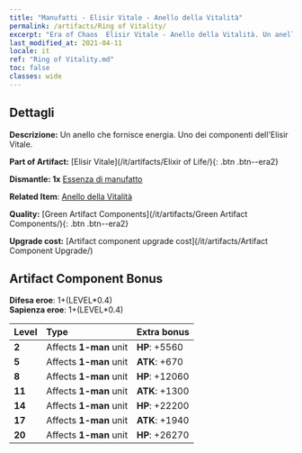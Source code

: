 ```yaml
---
title: "Manufatti - Elisir Vitale - Anello della Vitalità"
permalink: /artifacts/Ring of Vitality/
excerpt: "Era of Chaos  Elisir Vitale - Anello della Vitalità. Un anello che fornisce energia. Uno dei componenti dell'Elisir Vitale."
last_modified_at: 2021-04-11
locale: it
ref: "Ring of Vitality.md"
toc: false
classes: wide
---
```




## Dettagli

 **Descrizione:** Un anello che fornisce energia. Uno dei componenti dell'Elisir Vitale.

 **Part of Artifact:** [Elisir Vitale](/it/artifacts/Elixir of Life/){: .btn .btn--era2}

 **Dismantle: 1x** [Essenza di manufatto](/it/Items/con_905/)

 **Related Item**: [Anello della Vitalità](/it/Items/art_106/)

 **Quality:** [Green Artifact Components](/it/artifacts/Green Artifact Components/){: .btn .btn--era2}

 **Upgrade cost:** [Artifact component upgrade cost](/it/artifacts/Artifact Component Upgrade/)

## Artifact Component Bonus

  **Difesa eroe**: 1+(LEVEL\*0.4)<br/>**Sapienza eroe**: 1+(LEVEL\*0.4)

  |  Level  | Type |    Extra bonus  | 
  |:--------|:-----|:----------------| 
  | **2** | Affects **1-man** unit | **HP**: +5560 | 
  | **5** | Affects **1-man** unit | **ATK**: +670 | 
  | **8** | Affects **1-man** unit | **HP**: +12060 | 
  | **11** | Affects **1-man** unit | **ATK**: +1300 | 
  | **14** | Affects **1-man** unit | **HP**: +22200 | 
  | **17** | Affects **1-man** unit | **ATK**: +1940 | 
  | **20** | Affects **1-man** unit | **HP**: +26270 | 
